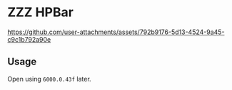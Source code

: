 # ZZZ HPBar

https://github.com/user-attachments/assets/792b9176-5d13-4524-9a45-c9c1b792a90e

## Usage

Open using `6000.0.43f` later.
